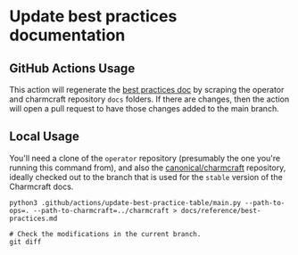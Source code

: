 # Update best practices documentation

## GitHub Actions Usage

This action will regenerate the [best practices doc](../../../docs/reference/best-practices.md) by
scraping the operator and charmcraft repository `docs` folders. If there are changes, then the
action will open a pull request to have those changes added to the main branch.

## Local Usage

You'll need a clone of the `operator` repository (presumably the one you're running this command
from), and also the [canonical/charmcraft](https://github.com/canonical/charmcraft) repository,
ideally checked out to the branch that is used for the `stable` version of the Charmcraft docs.

```command
python3 .github/actions/update-best-practice-table/main.py --path-to-ops=. --path-to-charmcraft=../charmcraft > docs/reference/best-practices.md

# Check the modifications in the current branch.
git diff
```
